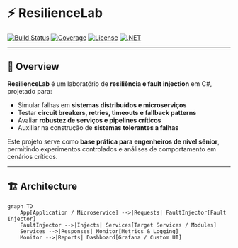 # ⚡ ResilienceLab

[![Build Status](https://img.shields.io/github/actions/workflow/status/<usuario>/infra-resiliencelab-fault-csharp/build.yml?branch=main)](https://github.com/<usuario>/infra-resiliencelab-fault-csharp/actions)
[![Coverage](https://img.shields.io/codecov/c/github/<usuario>/infra-resiliencelab-fault-csharp)](https://codecov.io/gh/<usuario>/infra-resiliencelab-fault-csharp)
[![License](https://img.shields.io/github/license/<usuario>/infra-resiliencelab-fault-csharp)](LICENSE)
[![.NET](https://img.shields.io/badge/.NET-9.0-blue)](https://dotnet.microsoft.com/)

---

## 🚀 Overview

**ResilienceLab** é um laboratório de **resiliência e fault injection** em C#, projetado para:

- Simular falhas em **sistemas distribuídos e microserviços**  
- Testar **circuit breakers, retries, timeouts e fallback patterns**  
- Avaliar **robustez de serviços e pipelines críticos**  
- Auxiliar na construção de **sistemas tolerantes a falhas**  

Este projeto serve como **base prática para engenheiros de nível sênior**, permitindo experimentos controlados e análises de comportamento em cenários críticos.

---

## 🏗 Architecture

```mermaid
graph TD
    App[Application / Microservice] -->|Requests| FaultInjector[Fault Injector]
    FaultInjector -->|Injects| Services[Target Services / Modules]
    Services -->|Responses| Monitor[Metrics & Logging]
    Monitor -->|Reports| Dashboard[Grafana / Custom UI]
